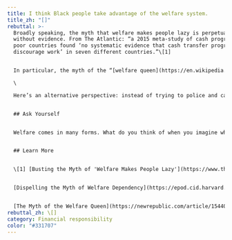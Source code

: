 ```yaml
---
title: I think Black people take advantage of the welfare system.
title_zh: "[]"
rebuttal: >-
  Broadly speaking, the myth that welfare makes people lazy is perpetuated
  without evidence. From The Atlantic: “a 2015 meta-study of cash programs in
  poor countries found ‘no systematic evidence that cash transfer programs
  discourage work’ in seven different countries.”\[1]


  In particular, the myth of the “[welfare queen](https://en.wikipedia.org/wiki/Welfare_queen)” (a stigma often directed at Black, single mothers) came from Ronald Reagan’s 1976 presidential campaign. Reagan was looking for a sensational story to advance his political campaign, which sought to reform U.S. social programs. He found it in Linda Taylor, an interracial woman who had a complicated upbringing and committed welfare fraud, along with a host of more serious crimes. Though her name was never used, “the woman from Chicago” stood for the idea that black people are too lazy to work, and incited outrage from the public—and the term stuck.\

  \

  Here’s an alternative perspective: instead of trying to police and catch the “freeloaders,” the U.S. can focus on providing poor families more reliable financial assistance, education, housing, and work training so that they can, in turn, focus on more long-term investments for their family. These are the types of investments that will see long-term benefits for an entire community.


  ## Ask Yourself


  Welfare comes in many forms. What do you think of when you imagine what a welfare program provides? How might you or your family members have benefited from welfare programs?


  ## Learn More


  \[1] [Busting the Myth of 'Welfare Makes People Lazy'](https://www.theatlantic.com/business/archive/2018/03/welfare-childhood/555119/) (The Atlantic)


  [Dispelling the Myth of Welfare Dependency](https://epod.cid.harvard.edu/article/dispelling-myth-welfare-dependency) (Harvard Kennedy School)


  [The Myth of the Welfare Queen](https://newrepublic.com/article/154404/myth-welfare-queen) (The New Republic)
rebuttal_zh: \[]
category: Financial responsibility
color: "#331707"
---
```

